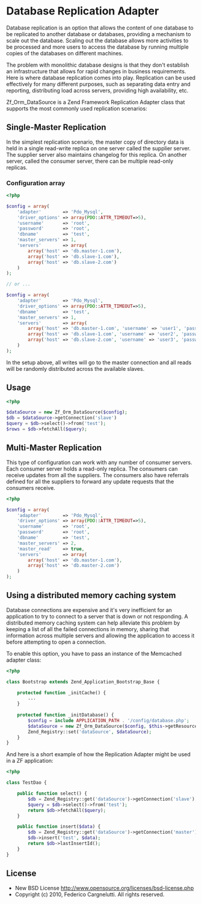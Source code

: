 # Database Replication Adapter

Database replication is an option that allows the content of one database to be replicated to another database or databases, providing a mechanism to scale out the database. Scaling out the database allows more activities to be processed and more users to access the database by running multiple copies of the databases on different machines.

The problem with monolithic database designs is that they don't establish an infrastructure that allows for rapid changes in business requirements. Here is where database replication comes into play. Replication can be used effectively for many different purposes, such as separating data entry and reporting, distributing load across servers, providing high availability, etc.

Zf_Orm_DataSource is a Zend Framework Replication Adapter class that supports the most commonly used replication scenarios:

## Single-Master Replication

In the simplest replication scenario, the master copy of directory data is held in a single read-write replica on one server called the supplier server. The supplier server also maintains changelog for this replica. On another server, called the consumer server, there can be multiple read-only replicas.

### Configuration array

```php
<?php

$config = array(
    'adapter'        => 'Pdo_Mysql',
    'driver_options' => array(PDO::ATTR_TIMEOUT=>5),
    'username'       => 'root',
    'password'       => 'root',
    'dbname'         => 'test',
    'master_servers' => 1,
    'servers'        => array(
        array('host' => 'db.master-1.com'),
        array('host' => 'db.slave-1.com'),
        array('host' => 'db.slave-2.com')
    )
);

// or ...

$config = array(
    'adapter'        => 'Pdo_Mysql',
    'driver_options' => array(PDO::ATTR_TIMEOUT=>5),
    'dbname'         => 'test',
    'master_servers' => 1,
    'servers'        => array(
        array('host' => 'db.master-1.com', 'username' => 'user1', 'password'=>'pass1'),
        array('host' => 'db.slave-1.com', 'username' => 'user2', 'password' => 'pass2'),
        array('host' => 'db.slave-2.com', 'username' => 'user3', 'password' => 'pass3')
    )
);
```

In the setup above, all writes will go to the master connection and all reads will be randomly distributed across the available slaves.

## Usage

```php
<?php

$dataSource = new Zf_Orm_DataSource($config);
$db = $dataSource->getConnection('slave')
$query = $db->select()->from('test');
$rows = $db->fetchAll($query);
```

## Multi-Master Replication

This type of configuration can work with any number of consumer servers. Each consumer server holds a read-only replica. The consumers can receive updates from all the suppliers. The consumers also have referrals defined for all the suppliers to forward any update requests that the consumers receive.

```php
<?php

$config = array(
    'adapter'        => 'Pdo_Mysql',
    'driver_options' => array(PDO::ATTR_TIMEOUT=>5),
    'username'       => 'root',
    'password'       => 'root',
    'dbname'         => 'test',
    'master_servers' => 2,
    'master_read'    => true,
    'servers'        => array(
        array('host' => 'db.master-1.com'),
        array('host' => 'db.master-2.com')
    )
);
```

## Using a distributed memory caching system

Database connections are expensive and it's very inefficient for an application to try to connect to a server that is down or not responding. A distributed memory caching system can help alleviate this problem by keeping a list of all the failed connections in memory, sharing that information across multiple servers and allowing the application to access it before attempting to open a connection.

To enable this option, you have to pass an instance of the Memcached adapter class:

```php
<?php

class Bootstrap extends Zend_Application_Bootstrap_Base {

    protected function _initCache() {
    	...
    }
    
    protected function _initDatabase() {
    	$config = include APPLICATION_PATH . '/config/database.php';
        $dataSource = new Zf_Orm_DataSource($config, $this->getResource('cache'), 'cache_tag');
        Zend_Registry::set('dataSource', $dataSource);
    }
}
```

And here is a short example of how the Replication Adapter might be used in a ZF application:

```php
<?php

class TestDao {

    public function select() {
        $db = Zend_Registry::get('dataSource')->getConnection('slave');
        $query = $db->select()->from('test');
        return $db->fetchAll($query);
    }

    public function insert($data) {
        $db = Zend_Registry::get('dataSource')->getConnection('master');
        $db->insert('test', $data);
        return $db->lastInsertId();
    }
}
```

## License

- New BSD License http://www.opensource.org/licenses/bsd-license.php
- Copyright (c) 2010, Federico Cargnelutti. All rights reserved.
